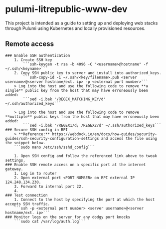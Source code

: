 # pulumi-litrepublic-www-dev
This project is intended as a guide to setting up and deploying web stacks through Pulumi using Kubernetes and locally provisioned resources.


## Remote access
    ### Enable SSH authentication 
        1. Create SSH key
            ```ssh-keygen -t rsa -b 4096 -C "<username>@hostname" -f ~/.ssh/<keyname>```
        2. Copy SSH public key to server and install into authorized_keys.
            ```ssh-copy-id -i ~/.ssh/<key/filename>.pub <server username>@<server hostname/ext. ip> -p <external port number>```
        > Log into the host and use the following code to remove **a single** public key from the host that may have erroneously been added:
            ```sed -i.bak '/REGEX_MATCHING_KEY/d' ~/.ssh/authorized_keys```

        > Log into the host and use the following code to remove **multiple** public keys from the host that may have erroneously been added:
            ```sed -i.bak '/REGEX1/d; /REGEX2/d' ~/.ssh/authorized_keys```
    ### Secure SSH config in RPI
        > **Reference:** https://webdock.io/en/docs/how-guides/security-guides/ssh-security-configuration-settings and access the file using the snippet below.
        ```sudo nano /etc/ssh/sshd_config```

        1. Open SSH config and follow the referenced link above to tweak settings.
    ### Enable SSH remote access on a specific port at the internet gateway.
        1. Log in to router
        2. Open external port <PORT NUMBER> on RPI external IP 124.248.134.230.
        3. Forward to internal port 22.
        4. 
    ### Test connection
        1. Connect to the host by specifying the port at which the host accepts SSH traffic.
        ```ssh -p <external port number> <server username>@<server hostname/ext. ip>```
    ### Monitor logs on the server for any dodgy port knocks
        ```sudo cat /var/log/auth.log```
